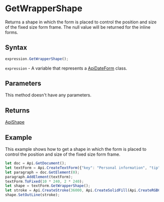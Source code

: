 # GetWrapperShape

Returns a shape in which the form is placed to control the position and size of the fixed size form frame.
The null value will be returned for the inline forms.

## Syntax

```javascript
expression.GetWrapperShape();
```

`expression` - A variable that represents a [ApiDateForm](../ApiDateForm.md) class.

## Parameters

This method doesn't have any parameters.

## Returns

[ApiShape](../../ApiShape/ApiShape.md)

## Example

This example shows how to get a shape in which the form is placed to control the position and size of the fixed size form frame.

```javascript editor-docx
let doc = Api.GetDocument();
let textForm = Api.CreateTextForm({"key": "Personal information", "tip": "Enter your first name", "required": true, "placeholder": "First name", "comb": true, "maxCharacters": 10, "cellWidth": 3, "multiLine": false, "autoFit": false});
let paragraph = doc.GetElement(0);
paragraph.AddElement(textForm);
textForm.ToFixed(10 * 240, 2 * 240);
let shape = textForm.GetWrapperShape();
let stroke = Api.CreateStroke(36000, Api.CreateSolidFill(Api.CreateRGBColor(255, 111, 61)));
shape.SetOutLine(stroke);
```
